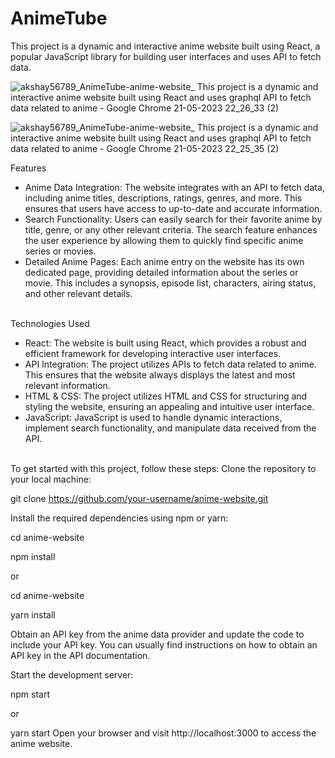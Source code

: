 # AnimeTube

This project is a dynamic and interactive anime website built using React, a popular JavaScript library for building user interfaces and uses API to fetch data.

![akshay56789_AnimeTube-anime-website_ This project is a dynamic and interactive anime website built using React and uses graphql API to fetch data related to anime  - Google Chrome 21-05-2023 22_26_33 (2)](https://github.com/akshay56789/AnimeTube-anime-website/assets/130206125/c290d34c-022d-4423-aead-93f5b45f4f4a)

![akshay56789_AnimeTube-anime-website_ This project is a dynamic and interactive anime website built using React and uses graphql API to fetch data related to anime  - Google Chrome 21-05-2023 22_25_35 (2)](https://github.com/akshay56789/AnimeTube-anime-website/assets/130206125/33b6774a-1617-422b-89e4-a3df46b15289)

Features
<ul>
  <li>Anime Data Integration: The website integrates with an API to fetch data, including anime titles, descriptions, ratings, genres, and more. This ensures that users have access to up-to-date and accurate information.
    
  <li>Search Functionality: Users can easily search for their favorite anime by title, genre, or any other relevant criteria. The search feature enhances the user experience by allowing them to quickly find specific anime series or movies.
      
   <li>Detailed Anime Pages: Each anime entry on the website has its own dedicated page, providing detailed information about the series or movie. This includes a synopsis, episode list, characters, airing status, and other relevant details.
</ul>
<br>
Technologies Used
<ul>
  <li>React: The website is built using React, which provides a robust and efficient framework for developing interactive user interfaces.
    
  <li>API Integration: The project utilizes APIs to fetch data related to anime. This ensures that the website always displays the latest and most relevant information.
    
  <li>HTML & CSS: The project utilizes HTML and CSS for structuring and styling the website, ensuring an appealing and intuitive user interface.
     
  <li>JavaScript: JavaScript is used to handle dynamic interactions, implement search functionality, and manipulate data received from the API.
</ul>
<br>
To get started with this project, follow these steps:
Clone the repository to your local machine:

git clone https://github.com/your-username/anime-website.git

Install the required dependencies using npm or yarn:

cd anime-website

npm install

or

cd anime-website

yarn install

Obtain an API key from the anime data provider and update the code to include your API key. You can usually find instructions on how to obtain an API key in the API documentation.

Start the development server:

npm start

or

yarn start
Open your browser and visit http://localhost:3000 to access the anime website.

